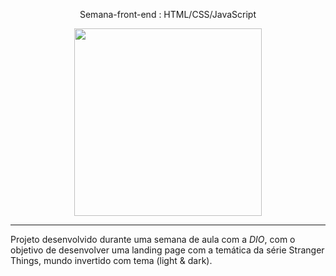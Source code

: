 <p align="center">Semana-front-end :
 HTML/CSS/JavaScript
 
 <p align="center">
    <img width="300" src="https://micheleambrosio.github.io/semana-frontend-mundo-invertido/assets/images/banner/logo.svg">
</p>

-------
 
  Projeto desenvolvido durante uma semana de aula com a *DIO*, com o objetivo de  desenvolver  uma landing page com a temática da série Stranger Things, mundo invertido  com tema (light & dark).
  

